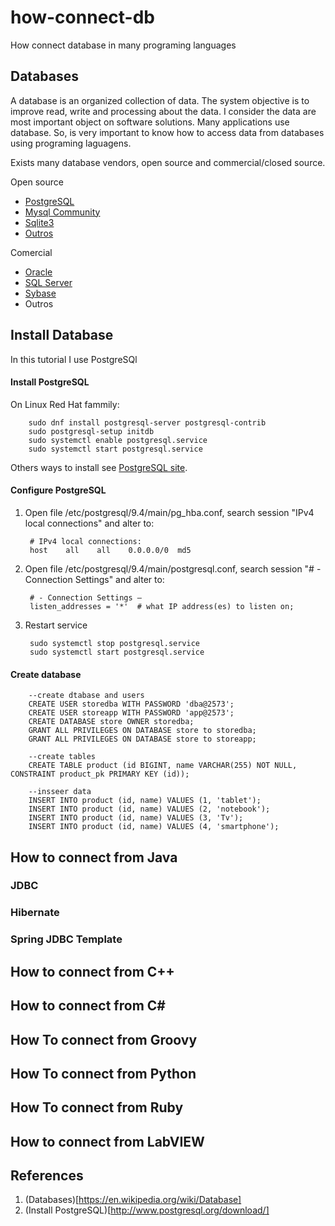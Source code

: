 # how-connect-db
How connect database in many programing languages

## Databases

A database is an organized collection of data. The system objective is to improve read, write and processing about the
data. I consider the data are most important object on software solutions. Many applications use database. So, is very
important to know how to access data from databases using programing laguagens.

Exists many database vendors, open source and commercial/closed source.

Open source

* [PostgreSQL](http://www.postgresql.org/)
* [Mysql Community](https://dev.mysql.com/downloads/mysql/)
* [Sqlite3](https://www.sqlite.org/)
* [Outros]()

Comercial

* [Oracle](https://www.oracle.com/database/)
* [SQL Server](https://pt.wikipedia.org/wiki/Microsoft_SQL_Server)
* [Sybase](https://pt.wikipedia.org/wiki/Sybase)
* Outros


## Install Database

In this tutorial I use PostgreSQl

#### Install PostgreSQL

On Linux Red Hat fammily:

        sudo dnf install postgresql-server postgresql-contrib
        sudo postgresql-setup initdb
        sudo systemctl enable postgresql.service
        sudo systemctl start postgresql.service

Others ways to install see [PostgreSQL site](http://www.postgresql.org/download/).
#### Configure PostgreSQL

1. Open file /etc/postgresql/9.4/main/pg_hba.conf,
search session "IPv4 local connections" and alter to:

        # IPv4 local connections:
        host    all    all    0.0.0.0/0  md5

2. Open file /etc/postgresql/9.4/main/postgresql.conf,
search session  "# - Connection Settings" and alter to:

        # - Connection Settings –
        listen_addresses = '*'  # what IP address(es) to listen on;

3. Restart service

        sudo systemctl stop postgresql.service
        sudo systemctl start postgresql.service

#### Create database

        --create dtabase and users
        CREATE USER storedba WITH PASSWORD 'dba@2573';
        CREATE USER storeapp WITH PASSWORD 'app@2573';
        CREATE DATABASE store OWNER storedba;
        GRANT ALL PRIVILEGES ON DATABASE store to storedba;
        GRANT ALL PRIVILEGES ON DATABASE store to storeapp;

        --create tables
        CREATE TABLE product (id BIGINT, name VARCHAR(255) NOT NULL, CONSTRAINT product_pk PRIMARY KEY (id));

        --insseer data
        INSERT INTO product (id, name) VALUES (1, 'tablet');
        INSERT INTO product (id, name) VALUES (2, 'notebook');
        INSERT INTO product (id, name) VALUES (3, 'Tv');
        INSERT INTO product (id, name) VALUES (4, 'smartphone');


## How to connect from Java


### JDBC
### Hibernate
### Spring JDBC Template


## How to connect from C++

## How to connect from C#

## How To connect from Groovy

## How To connect from Python

## How To connect from Ruby

## How to connect from LabVIEW




## References

1. (Databases)[https://en.wikipedia.org/wiki/Database]
2. (Install PostgreSQL)[http://www.postgresql.org/download/]
